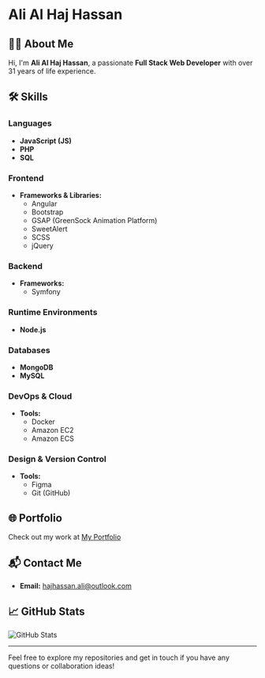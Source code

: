 # Ali Al Haj Hassan


## 👨‍💻 About Me
Hi, I'm **Ali Al Haj Hassan**, a passionate **Full Stack Web Developer** with over 31 years of life experience.

## 🛠️ Skills
### Languages
- **JavaScript (JS)**
- **PHP**
- **SQL**

### Frontend
- **Frameworks & Libraries:**
  - Angular
  - Bootstrap
  - GSAP (GreenSock Animation Platform)
  - SweetAlert
  - SCSS
  - jQuery

### Backend
- **Frameworks:**
  - Symfony

### Runtime Environments
- **Node.js**

### Databases
- **MongoDB**
- **MySQL**

### DevOps & Cloud
- **Tools:**
  - Docker
  - Amazon EC2
  - Amazon ECS

### Design & Version Control
- **Tools:**
  - Figma
  - Git (GitHub)

## 🌐 Portfolio
Check out my work at [My Portfolio](https://your-portfolio-url.com) <!-- Replace with your actual portfolio URL -->

## 📬 Contact Me
- **Email:** [hajhassan.ali@outlook.com](mailto:hajhassan.ali@outlook.com)

## 📈 GitHub Stats
![GitHub Stats](https://github-readme-stats.vercel.app/api?username=your-alihh961&show_icons=true&theme=radical)


---

Feel free to explore my repositories and get in touch if you have any questions or collaboration ideas!
